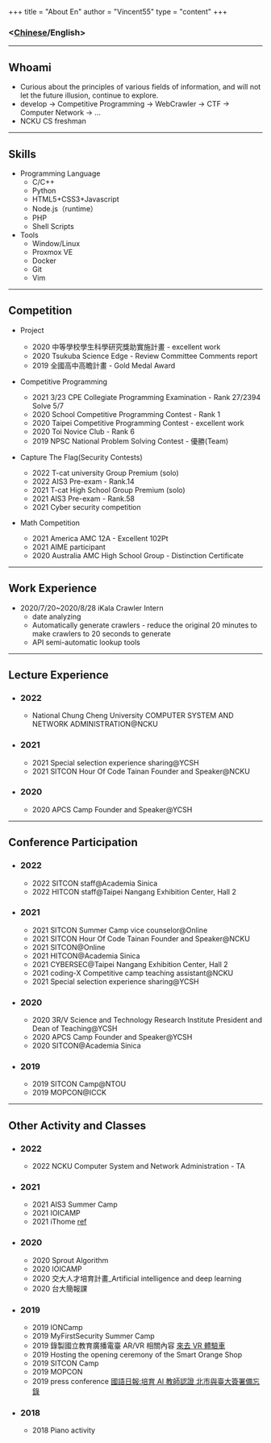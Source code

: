 +++
title = "About En"
author = "Vincent55"
type = "content"
+++

### <[Chinese](/about/)/English>

---

## Whoami

- Curious about the principles of various fields of information, and will not let the future illusion, continue to explore.
- develop -> Competitive Programming -> WebCrawler -> CTF -> Computer Network -> ...
- NCKU CS freshman

---

## Skills

- Programming Language
  - C/C++
  - Python
  - HTML5+CSS3+Javascript
  - Node.js（runtime）
  - PHP
  - Shell Scripts
- Tools
  - Window/Linux
  - Proxmox VE
  - Docker
  - Git
  - Vim

---

## Competition

- Project

  - 2020 中等學校學生科學研究獎助實施計畫 - excellent work
  - 2020 Tsukuba Science Edge - Review Committee Comments report
  - 2019 全國高中高瞻計畫 - Gold Medal Award

- Competitive Programming

  - 2021 3/23 CPE Collegiate Programming Examination - Rank 27/2394 Solve 5/7
  - 2020 School Competitive Programming Contest - Rank 1
  - 2020 Taipei Competitive Programming Contest - excellent work
  - 2020 Toi Novice Club - Rank 6
  - 2019 NPSC National Problem Solving Contest - 優勝(Team)

- Capture The Flag(Security Contests)

  - 2022 T-cat university Group Premium (solo)
  - 2022 AIS3 Pre-exam - Rank.14
  - 2021 T-cat High School Group Premium (solo)
  - 2021 AIS3 Pre-exam - Rank.58
  - 2021 Cyber security competition

- Math Competition
  - 2021 America AMC 12A - Excellent 102Pt
  - 2021 AIME participant
  - 2020 Australia AMC High School Group - Distinction Certificate

---

## Work Experience

- 2020/7/20~2020/8/28 iKala Crawler Intern
  - date analyzing
  - Automatically generate crawlers - reduce the original 20 minutes to make crawlers to 20 seconds to generate
  - API semi-automatic lookup tools

---

## Lecture Experience

- ### 2022
  - National Chung Cheng University COMPUTER SYSTEM AND NETWORK ADMINISTRATION@NCKU
- ### 2021
  - 2021 Special selection experience sharing@YCSH
  - 2021 SITCON Hour Of Code Tainan Founder and Speaker@NCKU
- ### 2020
  - 2020 APCS Camp Founder and Speaker@YCSH

---

## Conference Participation

- ### 2022
  - 2022 SITCON staff@Academia Sinica
  - 2022 HITCON staff@Taipei Nangang Exhibition Center, Hall 2
- ### 2021
  - 2021 SITCON Summer Camp vice counselor@Online
  - 2021 SITCON Hour Of Code Tainan Founder and Speaker@NCKU
  - 2021 SITCON@Online
  - 2021 HITCON@Academia Sinica
  - 2021 CYBERSEC@Taipei Nangang Exhibition Center, Hall 2
  - 2021 coding-X Competitive camp teaching assistant@NCKU
  - 2021 Special selection experience sharing@YCSH
- ### 2020
  - 2020 3R/V Science and Technology Research Institute President and Dean of Teaching@YCSH
  - 2020 APCS Camp Founder and Speaker@YCSH
  - 2020 SITCON@Academia Sinica
- ### 2019
  - 2019 SITCON Camp@NTOU
  - 2019 MOPCON@ICCK

---

## Other Activity and Classes

- ### 2022
  - 2022 NCKU Computer System and Network Administration - TA
- ### 2021
  - 2021 AIS3 Summer Camp
  - 2021 IOICAMP
  - 2021 iThome [ref](https://ithelp.ithome.com.tw/users/20134430/ironman/4307)
- ### 2020
  - 2020 Sprout Algorithm
  - 2020 IOICAMP
  - 2020 交大人才培育計畫\_Artificial intelligence and deep learning
  - 2020 台大簡報課
- ### 2019
  - 2019 IONCamp
  - 2019 MyFirstSecurity Summer Camp
  - 2019 錄製國立教育廣播電臺 AR/VR 相關內容 [來去 VR 體驗車](https://www.ner.gov.tw/program/5a83f4ebc5fd8a01e2df020c/5e0d82131c66c500063e98e0)
  - 2019 Hosting the opening ceremony of the Smart Orange Shop
  - 2019 SITCON Camp
  - 2019 MOPCON
  - 2019 press conference [國語日報:培育 AI 教師認證 北市與臺大簽署備忘錄](https://www.mdnkids.com/search_content.asp?Serial_NO=%20111631)
- ### 2018
  - 2018 Piano activity
